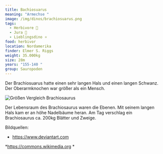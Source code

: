 ```yaml
---
title: Bachiosuarus
meaning: "Armechse "
image: /img/dinos/brachiosuarus.png
tags:
  - Herbivore 🌿
  - Jura 🦴
  - Lieblingsdino ⭐
food: herbivor
location: Nordamerika
finder: Elmer S. Riggs
weight: 35.000kg
size: 28m
years: "155-140 "
group: Sauropoden
---
```

 Der Brachiosuarus hatte einen sehr langen Hals und einen langen Schwanz. Der Oberarmknochen war größer als ein Mensch.

![Größen Vergleich Brachiosaurus ](/img/dinos/brachiosaurus-vergleich.png)



Der Lebensraum des Brachiosaurus waren die Ebenen. Mit seinem langen Hals kam er an höhe Nadelbäume heran. Am Tag verschlag ein Brachiosaurus ca. 200kg Blätter und Zweige.



Bildquellen:

* https://www.deviantart.com

*https://commons.wikimedia.org
*
